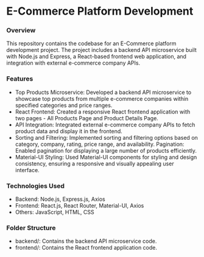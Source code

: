 

# E-Commerce Platform Development
### Overview
This repository contains the codebase for an E-Commerce platform development project. The project includes a backend API microservice built with Node.js and Express, a React-based frontend web application, and integration with external e-commerce company APIs.

### Features
+ Top Products Microservice: Developed a backend API microservice to showcase top products from multiple e-commerce companies within specified categories and price ranges.
+ React Frontend: Created a responsive React frontend application with two pages - All Products Page and Product Details Page.
+ API Integration: Integrated external e-commerce company APIs to fetch product data and display it in the frontend.
+ Sorting and Filtering: Implemented sorting and filtering options based on category, company, rating, price range, and availability.
Pagination: Enabled pagination for displaying a large number of products efficiently.
+ Material-UI Styling: Used Material-UI components for styling and design consistency, ensuring a responsive and visually appealing user interface.

### Technologies Used
+ Backend: Node.js, Express.js, Axios
+ Frontend: React.js, React Router, Material-UI, Axios
+ Others: JavaScript, HTML, CSS
### Folder Structure
+ backend/: Contains the backend API microservice code.
+ frontend/: Contains the React frontend application code.
